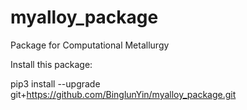 # myalloy_package

Package for Computational Metallurgy


Install this package:

pip3 install --upgrade git+https://github.com/BinglunYin/myalloy_package.git  


